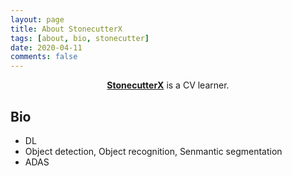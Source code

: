 ```yaml
---
layout: page
title: About StonecutterX
tags: [about, bio, stonecutter]
date: 2020-04-11
comments: false
---
```

    
<center><a href="https://github.com/StonecutterX"><b>StonecutterX</b></a> is a CV learner.</center>

## Bio
* DL
* Object detection, Object recognition, Senmantic segmentation
* ADAS
